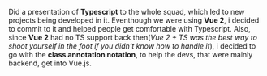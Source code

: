 Did a presentation of **Typescript** to the whole squad, which led to new projects being developed in it. Eventhough we were using **Vue 2**, i decided to commit to it and helped people get comfortable with Typescript. Also, since **Vue 2** had no TS support back then(*Vue 2 + TS was the best way to shoot yourself in the foot if you didn't know how to handle it*), i decided to go with the **class annotation notation**, to help the devs, that were mainly backend, get into Vue.js.